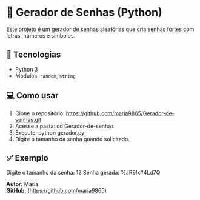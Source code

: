 # 🔐 Gerador de Senhas (Python)

Este projeto é um gerador de senhas aleatórias que cria senhas fortes com letras, números e símbolos.

## 🚀 Tecnologias

- Python 3
- Módulos: `random`, `string`

## 💻 Como usar

1. Clone o repositório: https://github.com/maria9865/Gerador-de-senhas.git
2. Acesse a pasta: cd Gerador-de-senhas
3. Execute: python gerador.py
4. Digite o tamanho da senha quando solicitado.

## ✅ Exemplo
Digite o tamanho da senha: 12
Senha gerada: %aR9!x#4Ld7Q

**Autor:** Maria  
**GitHub:** (https://github.com/maria9865)
